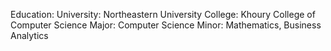 Education:
University: Northeastern University
College: Khoury College of Computer Science
Major: Computer Science
Minor: Mathematics, Business Analytics
